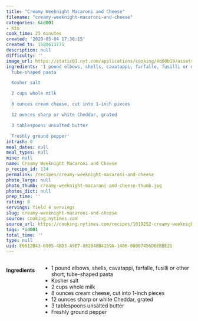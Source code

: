```yaml
---
title: "Creamy Weeknight Macaroni and Cheese"
filename: "creamy-weeknight-macaroni-and-cheese"
categories: &id001
- Kio
cook_time: 25 minutes
created: '2020-05-04 17:36:15'
created_ts: 1588613775
description: null
difficulty: ''
image_url: https://static01.nyt.com/applications/cooking/4d60b19/assets/card-placeholder-image.png
ingredients: '1 pound elbows, shells, cavatappi, farfalle, fusilli or other short,
  tube-shaped pasta

  Kosher salt

  2 cups whole milk

  8 ounces cream cheese, cut into 1-inch pieces

  12 ounces sharp or white Cheddar, grated

  3 tablespoons unsalted butter

  Freshly ground pepper'
intrash: 0
meal_dates: null
meal_types: null
mine: null
name: Creamy Weeknight Macaroni and Cheese
p_recipe_id: 134
permalink: /recipes/creamy-weeknight-macaroni-and-cheese
photo_large: null
photo_thumb: creamy-weeknight-macaroni-and-cheese-thumb.jpg
photos_dict: null
prep_time: ''
rating: 0
servings: Yield 4 servings
slug: creamy-weeknight-macaroni-and-cheese
source: cooking.nytimes.com
source_url: https://cooking.nytimes.com/recipes/1019252-creamy-weeknight-macaroni-and-cheese?algo=cooking_doc2vec_weight_1&fellback=false&imp_id=929154508&action=click&module=RecirculationRibbon&pgType=recipedetails&rank=3
tags: *id001
total_time: ''
type: null
uid: E6612B43-6905-4BD3-A9E7-802048B4159A-1406-00007456D6EBBE21
---
```

<div class="large-8 medium-7 columns" id="writeup">	</div><!-- #writeup -->
</div><!-- #row-one -->
<div class="row" id="row-two">	<div class="medium-4 small-5 columns" id="ingredients"><h4>Ingredients</h4><div class="box box-ingredients content"><ul>
<li>1 pound elbows, shells, cavatappi, farfalle, fusilli or other short, tube-shaped pasta</li>
<li>Kosher salt</li>
<li>2 cups whole milk</li>
<li>8 ounces cream cheese, cut into 1-inch pieces</li>
<li>12 ounces sharp or white Cheddar, grated</li>
<li>3 tablespoons unsalted butter</li>
<li>Freshly ground pepper</li>
</ul>
</div>	</div>	<div class="medium-6 small-7 columns" id="directions">	</div>